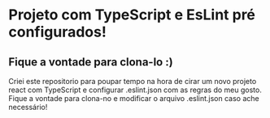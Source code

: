 # Projeto com TypeScript e EsLint pré configurados!

<h2>Fique a vontade para clona-lo :)</h2>

Criei este repositorio para poupar tempo na hora de cirar um novo projeto react com TypeScript e configurar .eslint.json com as regras do meu gosto.
Fique a vontade para clona-no e modificar o arquivo .eslint.json caso ache necessário!

